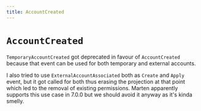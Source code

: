 ```yaml
---
title: AccountCreated
---
```


# `AccountCreated`

`TemporaryAccountCreated` got deprecated in favour of `AccountCreated` because that event can be used for both temporary and external accounts.

I also tried to use `ExternalAccountAssociated` both as `Create` and `Apply` event, but it got called for both thus erasing the projection at that point which led to the removal of existing permissions.
Marten apparently supports this use case in 7.0.0 but we should avoid it anyway as it's kinda smelly.
